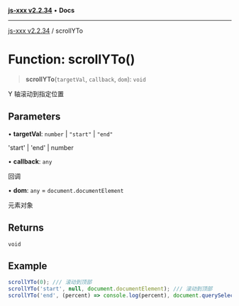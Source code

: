 [**js-xxx v2.2.34**](../README.md) • **Docs**

***

[js-xxx v2.2.34](../README.md) / scrollYTo

# Function: scrollYTo()

> **scrollYTo**(`targetVal`, `callback`, `dom`): `void`

Y 轴滚动到指定位置

## Parameters

• **targetVal**: `number` \| `"start"` \| `"end"`

'start' | 'end' | number

• **callback**: `any`

回调

• **dom**: `any` = `document.documentElement`

元素对象

## Returns

`void`

## Example

```ts
scrollYTo(0); /// 滚动到顶部
scrollYTo('start', null, document.documentElement); /// 滚动到顶部
scrollYTo('end', (percent) => console.log(percent), document.querySelector('body')); /// 滚动到底部
```
